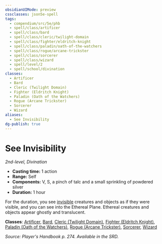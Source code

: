 ```yaml
---
obsidianUIMode: preview
cssclasses: json5e-spell
tags:
  - compendium/src/5e/phb
  - spell/class/artificer
  - spell/class/bard
  - spell/class/cleric/twilight-domain
  - spell/class/fighter/eldritch-knight
  - spell/class/paladin/oath-of-the-watchers
  - spell/class/rogue/arcane-trickster
  - spell/class/sorcerer
  - spell/class/wizard
  - spell/level/2
  - spell/school/divination
classes:
  - Artificer
  - Bard
  - Cleric (Twilight Domain)
  - Fighter (Eldritch Knight)
  - Paladin (Oath of the Watchers)
  - Rogue (Arcane Trickster)
  - Sorcerer
  - Wizard
aliases:
  - See Invisibility
dg-publish: true
---
```

# See Invisibility
*2nd-level, Divination*  

- **Casting time:** 1 action
- **Range:** Self
- **Components:** V, S, a pinch of talc and a small sprinkling of powdered silver
- **Duration:** 1 hour

For the duration, you see [invisible](/3-Mechanics/CLI/rules/conditions.md#invisible) creatures and objects as if they were visible, and you can see into the Ethereal Plane. Ethereal creatures and objects appear ghostly and translucent.

**Classes**: [Artificer](/Admin/CLI/classes/artificer-tce.md), [Bard](/Admin/CLI/classes/bard.md), [Cleric (Twilight Domain)](/Admin/CLI/classes/cleric-twilight-domain-tce.md), [Fighter (Eldritch Knight)](/Admin/CLI/classes/fighter-eldritch-knight.md), [Paladin (Oath of the Watchers)](/Admin/CLI/classes/paladin-oath-of-the-watchers-tce.md), [Rogue (Arcane Trickster)](/Admin/CLI/classes/rogue-arcane-trickster.md), [Sorcerer](/Admin/CLI/classes/sorcerer.md), [Wizard](/Admin/CLI/classes/wizard.md)

*Source: Player's Handbook p. 274. Available in the SRD.*